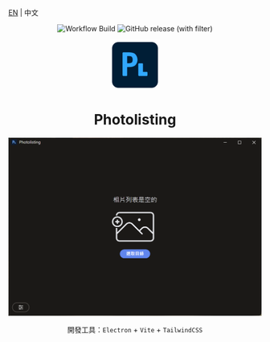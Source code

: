 [EN](./README.md) | 中文

<p align="center">

<img src="https://img.shields.io/github/actions/workflow/status/huibizhang/photolisting/build.yml?event=pull_request&style=for-the-badge" height="25" alt="Workflow Build">

<img src="https://img.shields.io/github/v/release/huibizhang/photolisting?style=for-the-badge&logo=github" height="25" alt="GitHub release (with filter)">

</p>

<p align="center">
  <img width="100" src="./icon_256.png" alt="vitawind logo">
  <h1 align="center">Photolisting</h1>
</p>

![](./preview/zhTW/home.png)

<p align="center">
開發工具：<code>Electron</code> + <code>Vite</code> + <code>TailwindCSS</code>
</p>
